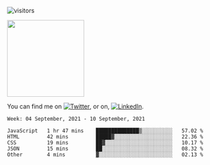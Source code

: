 ![visitors](https://visitor-badge.glitch.me/badge?page_id=page.id)

<img height="180em" src="https://github-readme-stats.vercel.app/api?username=alihernandez&show_icons=true&hide_border=true&&count_private=true&include_all_commits=true" />

<!-- Actual text -->

You can find me on [![Twitter][1.2]][1], or on, [![LinkedIn][2.2]][2].

<!-- Icons -->

[1.2]: http://i.imgur.com/wWzX9uB.png (twitter icon without padding)
[2.2]: https://raw.githubusercontent.com/MartinHeinz/MartinHeinz/master/linkedin-3-16.png (LinkedIn icon without padding)

<!-- Links to your social media accounts -->

[1]: https://twitter.com/phantomramen
[2]: https://www.linkedin.com/in/ali-hernandez-96b1b71a9/

<!--START_SECTION:waka-->
```text
Week: 04 September, 2021 - 10 September, 2021

JavaScript   1 hr 47 mins    ██████████████▒░░░░░░░░░░   57.02 % 
HTML         42 mins         █████▓░░░░░░░░░░░░░░░░░░░   22.36 % 
CSS          19 mins         ██▓░░░░░░░░░░░░░░░░░░░░░░   10.17 % 
JSON         15 mins         ██░░░░░░░░░░░░░░░░░░░░░░░   08.32 % 
Other        4 mins          ▓░░░░░░░░░░░░░░░░░░░░░░░░   02.13 % 
```
<!--END_SECTION:waka-->
